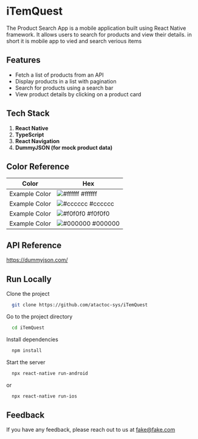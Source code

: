 
# iTemQuest
The Product Search App is a mobile application built using React Native framework. It allows users to search for products and view their details. in short
it is mobile app to vied and search verious items


## Features

- Fetch a list of products from an API
- Display products in a list with pagination
- Search for products using a search bar
- View product details by clicking on a product card

## Tech Stack

1. **React Native**
2. **TypeScript**
3. **React Navigation**
4. **DummyJSON (for mock product data)**


## Color Reference

| Color             | Hex                                                                |
| ----------------- | ------------------------------------------------------------------ |
| Example Color | ![#ffffff](https://via.placeholder.com/10/ffffff?text=+) #ffffff |
| Example Color | ![#cccccc](https://via.placeholder.com/10/cccccc?text=+) #cccccc |
| Example Color | ![#f0f0f0](https://via.placeholder.com/10/f0f0f0?text=+) #f0f0f0 |
| Example Color | ![#000000](https://via.placeholder.com/10/000000?text=+) #000000 |


## API Reference

https://dummyjson.com/
## Run Locally

Clone the project

```bash
  git clone https://github.com/atactoc-sys/iTemQuest
```

Go to the project directory

```bash
  cd iTemQuest
```

Install dependencies

```bash
  npm install
```

Start the server
```bash
  npx react-native run-android
```
or
```bash
  npx react-native run-ios

```

## Feedback

If you have any feedback, please reach out to us at fake@fake.com



